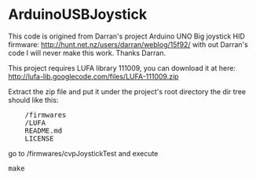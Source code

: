 ArduinoUSBJoystick
==================
This code is origined from Darran's project Arduino UNO Big joystick HID firmware: http://hunt.net.nz/users/darran/weblog/15f92/
with out Darran's code I will never make this work. Thanks Darran.

This project requires LUFA library 111009, you can download it at here:
http://lufa-lib.googlecode.com/files/LUFA-111009.zip

Extract the zip file and put it under the project's root directory
the dir tree  should like this:


<pre>
    /firmwares
    /LUFA
    README.md
    LICENSE
</pre>
  
go to /firmwares/cvpJoystickTest and execute 
<pre>
make
</pre>

